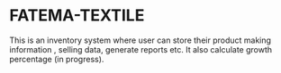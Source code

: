 # FATEMA-TEXTILE
This is an inventory  system where user can store their product making information , selling data, generate reports etc. It also calculate growth percentage (in progress). 
